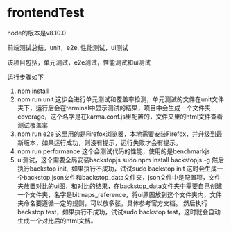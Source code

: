 # frontendTest
node的版本是v8.10.0

前端测试总结，unit，e2e, 性能测试，ui测试

该项目包括，单元测试，e2e测试，性能测试和ui测试

运行步骤如下

1. npm install
2. npm run unit
这步会进行单元测试和覆盖率检测，单元测试的文件在unit文件夹下，运行后会在terminal中显示测试的结果，项目中会生成一个文件夹coverage，这个名字是在karma.conf.js里配置的，文件夹里的html文件查看测试覆盖率
3. npm run e2e
这里用的是Firefox浏览器，本地需要安装Firefox，并升级到最新版本，如果运行成功，则没有提示，运行失败才会有提示。
4. npm run performance
这个会测试代码的性能，使用的是benchmarkjs
5. ui测试，这个需要全局安装backstopjs
sudo npm install backstopjs -g
然后执行backstop init,  如果执行不成功，试试sudo backstop init
这时会生成一个backstop.json文件和backstop_data文件夹，json文件中是配置项，文件夹放置对比的ui图，和对比的结果，在backstop_data文件夹中需要自己创建一个文件夹，名字是bitmaps_reference，将ui原图放到这个文件夹内，文件夹命名要遵循一定的规则，可以放多张，具体参考官方文档。
然后执行 backstop test，如果执行不成功，试试sudo backstop test，这时就会自动生成一个对比后的html文档。
